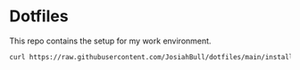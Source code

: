 # Dotfiles

This repo contains the setup for my work environment.

```bash
curl https://raw.githubusercontent.com/JosiahBull/dotfiles/main/install.sh | bash
```
